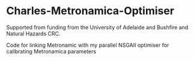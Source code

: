 # Charles-Metronamica-Optimiser

Supported from funding from the University of Adelaide and Bushfire and Natural Hazards CRC.

Code for linking Metronamic with my parallel NSGAII optimiser for calibrating Metronamica parameters

